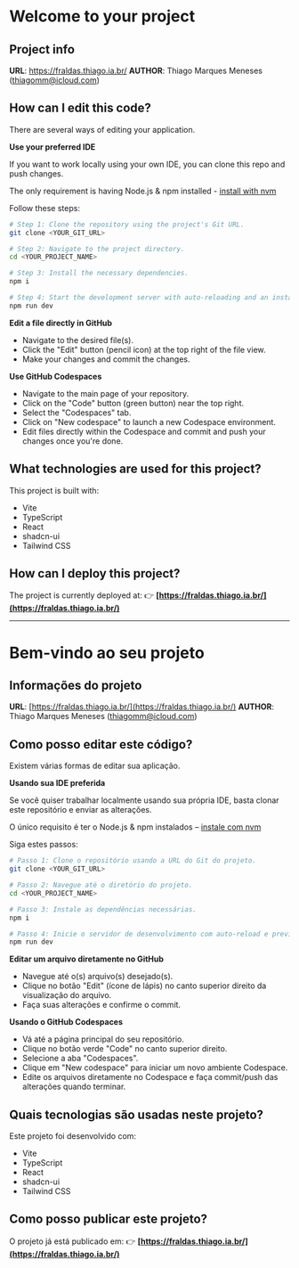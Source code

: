 
# Welcome to your project

## Project info

**URL**: https://fraldas.thiago.ia.br/
**AUTHOR**: Thiago Marques Meneses (thiagomm@icloud.com)

## How can I edit this code?

There are several ways of editing your application.

**Use your preferred IDE**

If you want to work locally using your own IDE, you can clone this repo and push changes.  

The only requirement is having Node.js & npm installed - [install with nvm](https://github.com/nvm-sh/nvm#installing-and-updating)

Follow these steps:

```sh
# Step 1: Clone the repository using the project's Git URL.
git clone <YOUR_GIT_URL>

# Step 2: Navigate to the project directory.
cd <YOUR_PROJECT_NAME>

# Step 3: Install the necessary dependencies.
npm i

# Step 4: Start the development server with auto-reloading and an instant preview.
npm run dev
````

**Edit a file directly in GitHub**

* Navigate to the desired file(s).
* Click the "Edit" button (pencil icon) at the top right of the file view.
* Make your changes and commit the changes.

**Use GitHub Codespaces**

* Navigate to the main page of your repository.
* Click on the "Code" button (green button) near the top right.
* Select the "Codespaces" tab.
* Click on "New codespace" to launch a new Codespace environment.
* Edit files directly within the Codespace and commit and push your changes once you're done.

## What technologies are used for this project?

This project is built with:

* Vite
* TypeScript
* React
* shadcn-ui
* Tailwind CSS

## How can I deploy this project?

The project is currently deployed at:
👉 **[https://fraldas.thiago.ia.br/](https://fraldas.thiago.ia.br/)**

---

# Bem-vindo ao seu projeto

## Informações do projeto

**URL**: [https://fraldas.thiago.ia.br/](https://fraldas.thiago.ia.br/)
**AUTHOR**: Thiago Marques Meneses (thiagomm@icloud.com)

## Como posso editar este código?

Existem várias formas de editar sua aplicação.

**Usando sua IDE preferida**

Se você quiser trabalhar localmente usando sua própria IDE, basta clonar este repositório e enviar as alterações.

O único requisito é ter o Node.js & npm instalados – [instale com nvm](https://github.com/nvm-sh/nvm#installing-and-updating)

Siga estes passos:

```sh
# Passo 1: Clone o repositório usando a URL do Git do projeto.
git clone <YOUR_GIT_URL>

# Passo 2: Navegue até o diretório do projeto.
cd <YOUR_PROJECT_NAME>

# Passo 3: Instale as dependências necessárias.
npm i

# Passo 4: Inicie o servidor de desenvolvimento com auto-reload e preview instantâneo.
npm run dev
```

**Editar um arquivo diretamente no GitHub**

* Navegue até o(s) arquivo(s) desejado(s).
* Clique no botão "Edit" (ícone de lápis) no canto superior direito da visualização do arquivo.
* Faça suas alterações e confirme o commit.

**Usando o GitHub Codespaces**

* Vá até a página principal do seu repositório.
* Clique no botão verde "Code" no canto superior direito.
* Selecione a aba "Codespaces".
* Clique em "New codespace" para iniciar um novo ambiente Codespace.
* Edite os arquivos diretamente no Codespace e faça commit/push das alterações quando terminar.

## Quais tecnologias são usadas neste projeto?

Este projeto foi desenvolvido com:

* Vite
* TypeScript
* React
* shadcn-ui
* Tailwind CSS

## Como posso publicar este projeto?

O projeto já está publicado em:
👉 **[https://fraldas.thiago.ia.br/](https://fraldas.thiago.ia.br/)**
